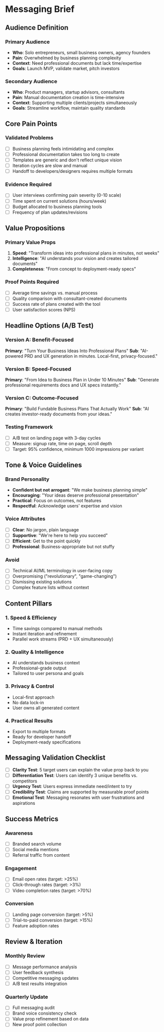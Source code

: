 # Messaging Brief

## Audience Definition

### Primary Audience
- **Who**: Solo entrepreneurs, small business owners, agency founders
- **Pain**: Overwhelmed by business planning complexity
- **Context**: Need professional documents but lack time/expertise
- **Goals**: Launch MVP, validate market, pitch investors

### Secondary Audience
- **Who**: Product managers, startup advisors, consultants
- **Pain**: Manual documentation creation is time-intensive
- **Context**: Supporting multiple clients/projects simultaneously
- **Goals**: Streamline workflow, maintain quality standards

## Core Pain Points

### Validated Problems
- [ ] Business planning feels intimidating and complex
- [ ] Professional documentation takes too long to create
- [ ] Templates are generic and don't reflect unique vision
- [ ] Iteration cycles are slow and manual
- [ ] Handoff to developers/designers requires multiple formats

### Evidence Required
- [ ] User interviews confirming pain severity (0-10 scale)
- [ ] Time spent on current solutions (hours/week)
- [ ] Budget allocated to business planning tools
- [ ] Frequency of plan updates/revisions

## Value Propositions

### Primary Value Props
1. **Speed**: "Transform ideas into professional plans in minutes, not weeks"
2. **Intelligence**: "AI understands your vision and creates tailored documents"
3. **Completeness**: "From concept to deployment-ready specs"

### Proof Points Required
- [ ] Average time savings vs. manual process
- [ ] Quality comparison with consultant-created documents
- [ ] Success rate of plans created with the tool
- [ ] User satisfaction scores (NPS)

## Headline Options (A/B Test)

### Version A: Benefit-Focused
**Primary**: "Turn Your Business Ideas Into Professional Plans"
**Sub**: "AI-powered PRD and UX generation in minutes. Local-first, privacy-focused."

### Version B: Speed-Focused
**Primary**: "From Idea to Business Plan in Under 10 Minutes"
**Sub**: "Generate professional requirements docs and UX specs instantly."

### Version C: Outcome-Focused
**Primary**: "Build Fundable Business Plans That Actually Work"
**Sub**: "AI creates investor-ready documents from your ideas."

### Testing Framework
- [ ] A/B test on landing page with 3-day cycles
- [ ] Measure: signup rate, time on page, scroll depth
- [ ] Target: 95% confidence, minimum 1000 impressions per variant

## Tone & Voice Guidelines

### Brand Personality
- **Confident but not arrogant**: "We make business planning simple"
- **Encouraging**: "Your ideas deserve professional presentation"
- **Practical**: Focus on outcomes, not features
- **Respectful**: Acknowledge users' expertise and vision

### Voice Attributes
- [ ] **Clear**: No jargon, plain language
- [ ] **Supportive**: "We're here to help you succeed"
- [ ] **Efficient**: Get to the point quickly
- [ ] **Professional**: Business-appropriate but not stuffy

### Avoid
- [ ] Technical AI/ML terminology in user-facing copy
- [ ] Overpromising ("revolutionary", "game-changing")
- [ ] Dismissing existing solutions
- [ ] Complex feature lists without context

## Content Pillars

### 1. Speed & Efficiency
- Time savings compared to manual methods
- Instant iteration and refinement
- Parallel work streams (PRD + UX simultaneously)

### 2. Quality & Intelligence
- AI understands business context
- Professional-grade output
- Tailored to user persona and goals

### 3. Privacy & Control
- Local-first approach
- No data lock-in
- User owns all generated content

### 4. Practical Results
- Export to multiple formats
- Ready for developer handoff
- Deployment-ready specifications

## Messaging Validation Checklist

- [ ] **Clarity Test**: 5 target users can explain the value prop back to you
- [ ] **Differentiation Test**: Users can identify 3 unique benefits vs. competitors
- [ ] **Urgency Test**: Users express immediate need/intent to try
- [ ] **Credibility Test**: Claims are supported by measurable proof points
- [ ] **Emotional Test**: Messaging resonates with user frustrations and aspirations

## Success Metrics

### Awareness
- [ ] Branded search volume
- [ ] Social media mentions
- [ ] Referral traffic from content

### Engagement
- [ ] Email open rates (target: >25%)
- [ ] Click-through rates (target: >3%)
- [ ] Video completion rates (target: >70%)

### Conversion
- [ ] Landing page conversion (target: >5%)
- [ ] Trial-to-paid conversion (target: >15%)
- [ ] Feature adoption rates

## Review & Iteration

### Monthly Review
- [ ] Message performance analysis
- [ ] User feedback synthesis
- [ ] Competitive messaging updates
- [ ] A/B test results integration

### Quarterly Update
- [ ] Full messaging audit
- [ ] Brand voice consistency check
- [ ] Value prop refinement based on data
- [ ] New proof point collection

